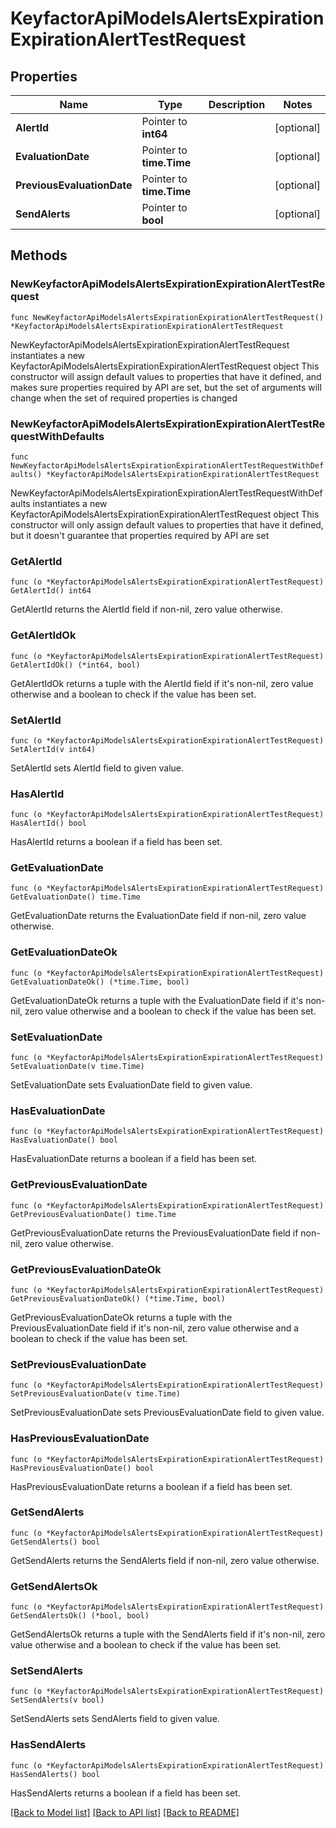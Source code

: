 # KeyfactorApiModelsAlertsExpirationExpirationAlertTestRequest

## Properties

Name | Type | Description | Notes
------------ | ------------- | ------------- | -------------
**AlertId** | Pointer to **int64** |  | [optional] 
**EvaluationDate** | Pointer to **time.Time** |  | [optional] 
**PreviousEvaluationDate** | Pointer to **time.Time** |  | [optional] 
**SendAlerts** | Pointer to **bool** |  | [optional] 

## Methods

### NewKeyfactorApiModelsAlertsExpirationExpirationAlertTestRequest

`func NewKeyfactorApiModelsAlertsExpirationExpirationAlertTestRequest() *KeyfactorApiModelsAlertsExpirationExpirationAlertTestRequest`

NewKeyfactorApiModelsAlertsExpirationExpirationAlertTestRequest instantiates a new KeyfactorApiModelsAlertsExpirationExpirationAlertTestRequest object
This constructor will assign default values to properties that have it defined,
and makes sure properties required by API are set, but the set of arguments
will change when the set of required properties is changed

### NewKeyfactorApiModelsAlertsExpirationExpirationAlertTestRequestWithDefaults

`func NewKeyfactorApiModelsAlertsExpirationExpirationAlertTestRequestWithDefaults() *KeyfactorApiModelsAlertsExpirationExpirationAlertTestRequest`

NewKeyfactorApiModelsAlertsExpirationExpirationAlertTestRequestWithDefaults instantiates a new KeyfactorApiModelsAlertsExpirationExpirationAlertTestRequest object
This constructor will only assign default values to properties that have it defined,
but it doesn't guarantee that properties required by API are set

### GetAlertId

`func (o *KeyfactorApiModelsAlertsExpirationExpirationAlertTestRequest) GetAlertId() int64`

GetAlertId returns the AlertId field if non-nil, zero value otherwise.

### GetAlertIdOk

`func (o *KeyfactorApiModelsAlertsExpirationExpirationAlertTestRequest) GetAlertIdOk() (*int64, bool)`

GetAlertIdOk returns a tuple with the AlertId field if it's non-nil, zero value otherwise
and a boolean to check if the value has been set.

### SetAlertId

`func (o *KeyfactorApiModelsAlertsExpirationExpirationAlertTestRequest) SetAlertId(v int64)`

SetAlertId sets AlertId field to given value.

### HasAlertId

`func (o *KeyfactorApiModelsAlertsExpirationExpirationAlertTestRequest) HasAlertId() bool`

HasAlertId returns a boolean if a field has been set.

### GetEvaluationDate

`func (o *KeyfactorApiModelsAlertsExpirationExpirationAlertTestRequest) GetEvaluationDate() time.Time`

GetEvaluationDate returns the EvaluationDate field if non-nil, zero value otherwise.

### GetEvaluationDateOk

`func (o *KeyfactorApiModelsAlertsExpirationExpirationAlertTestRequest) GetEvaluationDateOk() (*time.Time, bool)`

GetEvaluationDateOk returns a tuple with the EvaluationDate field if it's non-nil, zero value otherwise
and a boolean to check if the value has been set.

### SetEvaluationDate

`func (o *KeyfactorApiModelsAlertsExpirationExpirationAlertTestRequest) SetEvaluationDate(v time.Time)`

SetEvaluationDate sets EvaluationDate field to given value.

### HasEvaluationDate

`func (o *KeyfactorApiModelsAlertsExpirationExpirationAlertTestRequest) HasEvaluationDate() bool`

HasEvaluationDate returns a boolean if a field has been set.

### GetPreviousEvaluationDate

`func (o *KeyfactorApiModelsAlertsExpirationExpirationAlertTestRequest) GetPreviousEvaluationDate() time.Time`

GetPreviousEvaluationDate returns the PreviousEvaluationDate field if non-nil, zero value otherwise.

### GetPreviousEvaluationDateOk

`func (o *KeyfactorApiModelsAlertsExpirationExpirationAlertTestRequest) GetPreviousEvaluationDateOk() (*time.Time, bool)`

GetPreviousEvaluationDateOk returns a tuple with the PreviousEvaluationDate field if it's non-nil, zero value otherwise
and a boolean to check if the value has been set.

### SetPreviousEvaluationDate

`func (o *KeyfactorApiModelsAlertsExpirationExpirationAlertTestRequest) SetPreviousEvaluationDate(v time.Time)`

SetPreviousEvaluationDate sets PreviousEvaluationDate field to given value.

### HasPreviousEvaluationDate

`func (o *KeyfactorApiModelsAlertsExpirationExpirationAlertTestRequest) HasPreviousEvaluationDate() bool`

HasPreviousEvaluationDate returns a boolean if a field has been set.

### GetSendAlerts

`func (o *KeyfactorApiModelsAlertsExpirationExpirationAlertTestRequest) GetSendAlerts() bool`

GetSendAlerts returns the SendAlerts field if non-nil, zero value otherwise.

### GetSendAlertsOk

`func (o *KeyfactorApiModelsAlertsExpirationExpirationAlertTestRequest) GetSendAlertsOk() (*bool, bool)`

GetSendAlertsOk returns a tuple with the SendAlerts field if it's non-nil, zero value otherwise
and a boolean to check if the value has been set.

### SetSendAlerts

`func (o *KeyfactorApiModelsAlertsExpirationExpirationAlertTestRequest) SetSendAlerts(v bool)`

SetSendAlerts sets SendAlerts field to given value.

### HasSendAlerts

`func (o *KeyfactorApiModelsAlertsExpirationExpirationAlertTestRequest) HasSendAlerts() bool`

HasSendAlerts returns a boolean if a field has been set.


[[Back to Model list]](../README.md#documentation-for-models) [[Back to API list]](../README.md#documentation-for-api-endpoints) [[Back to README]](../README.md)


